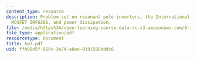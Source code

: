 ```yaml
---
content_type: resource
description: Problem set on resonant pole inverters, the International Rectifier power
  MOSFET IRF620S, and power dissipation.
file: /media/https%3A/open-learning-course-data-rc.s3.amazonaws.com/6-334-power-electronics-spring-2007/ffb98d5f029c3a74a8ee0191588bddc6_hw7.pdf
file_type: application/pdf
resourcetype: Document
title: hw7.pdf
uid: ffb98d5f-029c-3a74-a8ee-0191588bddc6
---
```

